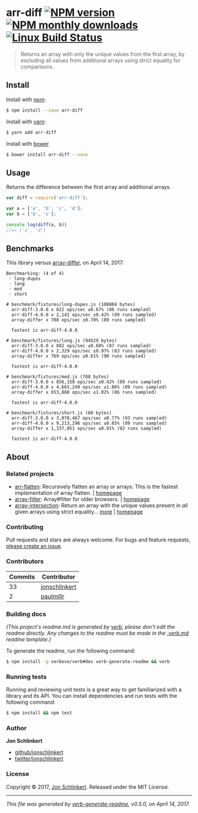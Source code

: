 # arr-diff [![NPM version](https://img.shields.io/npm/v/arr-diff.svg?style=flat)](https://www.npmjs.com/package/arr-diff) [![NPM monthly downloads](https://img.shields.io/npm/dm/arr-diff.svg?style=flat)](https://npmjs.org/package/arr-diff) [![Linux Build Status](https://img.shields.io/travis/jonschlinkert/arr-diff.svg?style=flat&label=Travis)](https://travis-ci.org/jonschlinkert/arr-diff)

> Returns an array with only the unique values from the first array, by excluding all values from additional arrays using strict equality for comparisons.

## Install

Install with [npm](https://www.npmjs.com/):

```sh
$ npm install --save arr-diff
```

Install with [yarn](https://yarnpkg.com):

```sh
$ yarn add arr-diff
```

Install with [bower](https://bower.io/)

```sh
$ bower install arr-diff --save
```

## Usage

Returns the difference between the first array and additional arrays.

```js
var diff = require('arr-diff');

var a = ['a', 'b', 'c', 'd'];
var b = ['b', 'c'];

console.log(diff(a, b))
//=> ['a', 'd']
```

## Benchmarks

This library versus [array-differ](https://github.com/sindresorhus/array-differ), on April 14, 2017:

```
Benchmarking: (4 of 4)
 · long-dupes
 · long
 · med
 · short

# benchmark/fixtures/long-dupes.js (100804 bytes)
  arr-diff-3.0.0 x 822 ops/sec ±0.67% (86 runs sampled)
  arr-diff-4.0.0 x 2,141 ops/sec ±0.42% (89 runs sampled)
  array-differ x 708 ops/sec ±0.70% (89 runs sampled)

  fastest is arr-diff-4.0.0

# benchmark/fixtures/long.js (94529 bytes)
  arr-diff-3.0.0 x 882 ops/sec ±0.60% (87 runs sampled)
  arr-diff-4.0.0 x 2,329 ops/sec ±0.97% (83 runs sampled)
  array-differ x 769 ops/sec ±0.61% (90 runs sampled)

  fastest is arr-diff-4.0.0

# benchmark/fixtures/med.js (708 bytes)
  arr-diff-3.0.0 x 856,150 ops/sec ±0.42% (89 runs sampled)
  arr-diff-4.0.0 x 4,665,249 ops/sec ±1.06% (89 runs sampled)
  array-differ x 653,888 ops/sec ±1.02% (86 runs sampled)

  fastest is arr-diff-4.0.0

# benchmark/fixtures/short.js (60 bytes)
  arr-diff-3.0.0 x 3,078,467 ops/sec ±0.77% (93 runs sampled)
  arr-diff-4.0.0 x 9,213,296 ops/sec ±0.65% (89 runs sampled)
  array-differ x 1,337,051 ops/sec ±0.91% (92 runs sampled)

  fastest is arr-diff-4.0.0
```

## About

### Related projects

* [arr-flatten](https://www.npmjs.com/package/arr-flatten): Recursively flatten an array or arrays. This is the fastest implementation of array flatten. | [homepage](https://github.com/jonschlinkert/arr-flatten "Recursively flatten an array or arrays. This is the fastest implementation of array flatten.")
* [array-filter](https://www.npmjs.com/package/array-filter): Array#filter for older browsers. | [homepage](https://github.com/juliangruber/array-filter "Array#filter for older browsers.")
* [array-intersection](https://www.npmjs.com/package/array-intersection): Return an array with the unique values present in _all_ given arrays using strict equality… [more](https://github.com/jonschlinkert/array-intersection) | [homepage](https://github.com/jonschlinkert/array-intersection "Return an array with the unique values present in _all_ given arrays using strict equality for comparisons.")

### Contributing

Pull requests and stars are always welcome. For bugs and feature requests, [please create an issue](../../issues/new).

### Contributors

| **Commits** | **Contributor** | 
| --- | --- |
| 33 | [jonschlinkert](https://github.com/jonschlinkert) |
| 2 | [paulmillr](https://github.com/paulmillr) |

### Building docs

_(This project's readme.md is generated by [verb](https://github.com/verbose/verb-generate-readme), please don't edit the readme directly. Any changes to the readme must be made in the [.verb.md](.verb.md) readme template.)_

To generate the readme, run the following command:

```sh
$ npm install -g verbose/verb#dev verb-generate-readme && verb
```

### Running tests

Running and reviewing unit tests is a great way to get familiarized with a library and its API. You can install dependencies and run tests with the following command:

```sh
$ npm install && npm test
```

### Author

**Jon Schlinkert**

* [github/jonschlinkert](https://github.com/jonschlinkert)
* [twitter/jonschlinkert](https://twitter.com/jonschlinkert)

### License

Copyright © 2017, [Jon Schlinkert](https://github.com/jonschlinkert).
Released under the MIT License.

***

_This file was generated by [verb-generate-readme](https://github.com/verbose/verb-generate-readme), v0.5.0, on April 14, 2017._